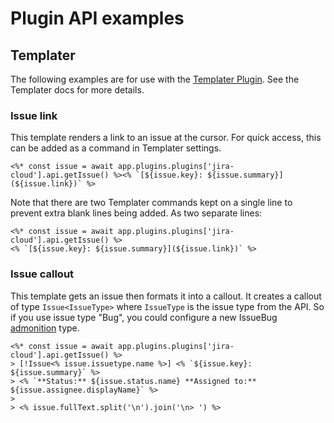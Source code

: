 # Plugin API examples

## Templater

The following examples are for use with the [Templater Plugin](https://silentvoid13.github.io/Templater/). See the Templater docs for more details.

### Issue link

This template renders a link to an issue at the cursor. For quick access, this can be added as a command in Templater settings.

```text
<%* const issue = await app.plugins.plugins['jira-cloud'].api.getIssue() %><% `[${issue.key}: ${issue.summary}](${issue.link})` %>
```

Note that there are two Templater commands kept on a single line to prevent extra blank lines being added. As two separate lines:

```text
<%* const issue = await app.plugins.plugins['jira-cloud'].api.getIssue() %>
<% `[${issue.key}: ${issue.summary}](${issue.link})` %>
```

### Issue callout

This template gets an issue then formats it into a callout. It creates a callout of type `Issue<IssueType>` where `IssueType` is the issue type from the API. So if you use issue type "Bug", you could configure a new IssueBug [admonition](https://github.com/javalent/admonitions) type.

```text
<%* const issue = await app.plugins.plugins['jira-cloud'].api.getIssue() %>
> [!Issue<% issue.issuetype.name %>] <% `${issue.key}: ${issue.summary}` %>
> <% `**Status:** ${issue.status.name} **Assigned to:** ${issue.assignee.displayName}` %>
>
> <% issue.fullText.split('\n').join('\n> ') %>
```

